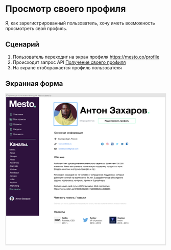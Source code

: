 # Просмотр своего профиля
Я, как зарегистрированный пользователь, хочу иметь возможность просмотреть свой профиль.

## Сценарий
1. Пользователь переходит на экран профиля <https://mesto.co/profile> 
2. Происходит запрос API [Получение своего профиля](../../ApiDoc/User/SelfProfile.md)
3. На экране отоборажается профиль пользователя

## Экранная форма
![картинка](../Images/selfProfile.png)